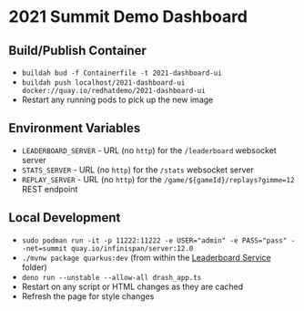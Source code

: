 # 2021 Summit Demo Dashboard

## Build/Publish Container

* `buildah bud -f Containerfile -t 2021-dashboard-ui`
* `buildah push localhost/2021-dashboard-ui docker://quay.io/redhatdemo/2021-dashboard-ui`
* Restart any running pods to pick up the new image

## Environment Variables

* `LEADERBOARD_SERVER` - URL (no `http`) for the `/leaderboard` websocket server
* `STATS_SERVER` - URL (no `http`) for the `/stats` websocket server
* `REPLAY_SERVER` - URL (no `http`) for the `/game/${gameId}/replays?gimme=12` REST endpoint

## Local Development

* `sudo podman run -it -p 11222:11222 -e USER="admin" -e PASS="pass" --net=summit quay.io/infinispan/server:12.0`
* `./mvnw package quarkus:dev` (from within the [Leaderboard Service](https://github.com/rhdemo/2021-leaderboard-service) folder)
* `deno run --unstable --allow-all drash_app.ts`
* Restart on any script or HTML changes as they are cached
* Refresh the page for style changes
